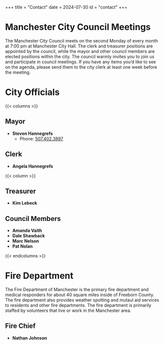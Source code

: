 +++
title = "Contact"
date = 2024-07-30
id = "contact"
+++

# Manchester City Council  Meetings

The Manchester City Council meets on the second Monday of every month at 7:00 pm at Manchester City Hall. The clerk and treasurer positions are appointed by the council, while the mayor and other council members are elected positions within the city. The council warmly invites you to join us and participate in council meetings. If you have any items you’d like to see on the agenda, please send them to the city clerk at least one week before the meeting.

# City Officials

{{< columns >}}

## Mayor
- **Steven Hannegrefs**
    - Phone: [507.402.3897](tel:5074023897)

## Clerk
- **Angela Hannegrefs**

{{< column >}}

## Treasurer
- **Kim Lebeck**

## Council Members
- **Amanda Vaith**
- **Dale Shawback**
- **Marc Nelson**
- **Pat Nolan**

{{< endcolumns >}}

# Fire Department

The Fire Department of Manchester is the primary fire department and medical responders for about 40 square miles inside of Freeborn County. The fire department also provides weather spotting and mutaul aid services to residents and other fire departments. The fire department is primarily staffed by volunteers that live or work in the Manchester area.

## Fire Chief
- **Nathan Johnson**